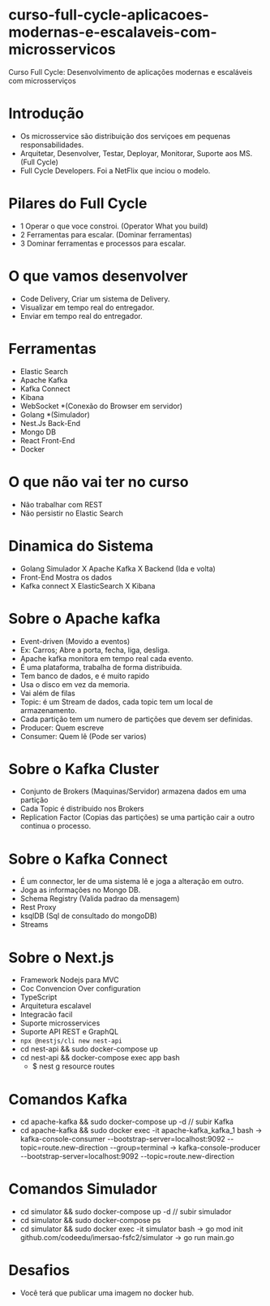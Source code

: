 # curso-full-cycle-aplicacoes-modernas-e-escalaveis-com-microsservicos
Curso Full Cycle: Desenvolvimento de aplicações modernas e escaláveis com microsserviços

# Introdução
- Os microsservice são distribuição dos serviçoes em pequenas responsabilidades.
- Arquitetar, Desenvolver, Testar, Deployar, Monitorar, Suporte aos MS. (Full Cycle)
- Full Cycle Developers. Foi a NetFlix que inciou o modelo. 

# Pilares do Full Cycle
- 1 Operar o que voce constroi. (Operator What you build)
- 2 Ferramentas para escalar. (Dominar ferramentas)
- 3 Dominar ferramentas e processos para escalar. 

# O que vamos desenvolver
- Code Delivery, Criar um sistema de Delivery.
- Visualizar em tempo real do entregador.
- Enviar em tempo real do entregador.

# Ferramentas
- Elastic Search
- Apache Kafka
- Kafka Connect
- Kibana
- WebSocket *(Conexão do Browser em servidor)
- Golang *(Simulador)
- Nest.Js Back-End
- Mongo DB
- React Front-End
- Docker

# O que não vai ter no curso 
- Não trabalhar com REST
- Não persistir no Elastic Search

# Dinamica do Sistema
- Golang Simulador X Apache Kafka X Backend (Ida e volta)
- Front-End Mostra os dados
- Kafka connect X ElasticSearch X Kibana

# Sobre o Apache kafka
- Event-driven (Movido a eventos)
- Ex: Carros; Abre a porta, fecha, liga, desliga.
- Apache kafka monitora em tempo real cada evento.
- É uma plataforma, trabalha de forma distribuida.
- Tem banco de dados, e é muito rapido
- Usa o disco em vez da memoria.
- Vai além de filas
- Topic: é um Stream de dados, cada topic tem um local de armazenamento.
- Cada partição tem um numero de partições que devem ser definidas.
- Producer: Quem escreve 
- Consumer: Quem lê (Pode ser varios)

# Sobre o Kafka Cluster
- Conjunto de Brokers (Maquinas/Servidor) armazena dados em uma partição
- Cada Topic é distribuido nos Brokers
- Replication Factor (Copias das partições) se uma partição cair a outro continua o processo.

# Sobre o Kafka Connect
- É um connector, ler de uma sistema lê e joga a alteração em outro.
- Joga as informações no Mongo DB.
- Schema Registry (Valida padrao da mensagem)
- Rest Proxy
- ksqlDB (Sql de consultado do mongoDB)
- Streams

# Sobre o Next.js
- Framework Nodejs para MVC
- Coc Convencion Over configuration
- TypeScript
- Arquitetura escalavel
- Integracão facil
- Suporte microsservices
- Suporte API REST e GraphQL
- `npx @nestjs/cli new nest-api`
- cd nest-api && sudo docker-compose up
- cd nest-api && docker-compose exec app bash
    - $ nest g resource routes

# Comandos Kafka
- cd apache-kafka && sudo docker-compose up -d //   subir Kafka
- cd apache-kafka && sudo docker exec -it apache-kafka_kafka_1 bash
 -> kafka-console-consumer --bootstrap-server=localhost:9092 --topic=route.new-direction --group=terminal
 -> kafka-console-producer --bootstrap-server=localhost:9092 --topic=route.new-direction

# Comandos Simulador
- cd simulator && sudo docker-compose up -d //   subir simulador
- cd simulator && sudo docker-compose ps
- cd simulator && sudo docker exec -it simulator bash
 -> go mod init github.com/codeedu/imersao-fsfc2/simulator
 -> go run main.go

# Desafios
- Você terá que publicar uma imagem no docker hub.


